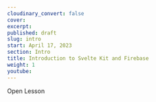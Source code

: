 ```yaml
---
cloudinary_convert: false
cover:
excerpt:
published: draft
slug: intro
start: April 17, 2023
section: Intro
title: Introduction to Svelte Kit and Firebase
weight: 1
youtube:
---
```


Open Lesson
